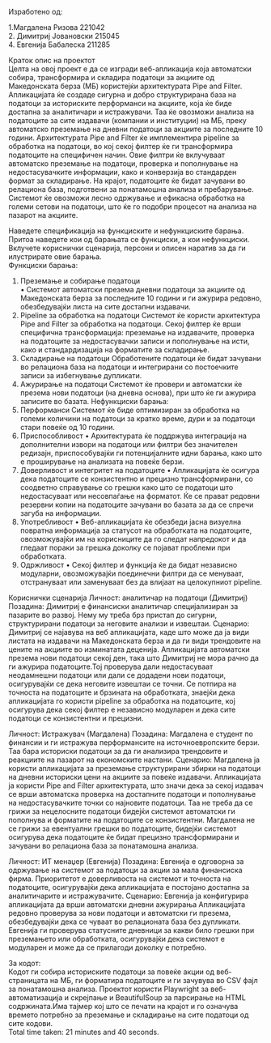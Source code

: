 Изработено од:

1.Магдалена Ризова 221042  
2. Димитриј Јовановски 215045  
4. Евгенија Бабалеска 211285  
   
Краток опис на проектот  
Целта на овој проект е да се изгради веб-апликација која автоматски собира, трансформира и складира податоци за акциите од Македонската берза (МБ) користејќи архитектурата Pipe and Filter. Апликацијата ќе создаде сигурна и добро структурирана база на податоци за историските перформанси на акциите, која ќе биде достапна за аналитичари и истражувачи. Таа ќе овозможи анализа на податоците за сите издавачи (компании и институции) на МБ, преку автоматско преземање на дневни податоци за акциите за последните 10 години.
Архитектурата Pipe and Filter ќе имплементира pipeline за обработка на податоци, во кој секој филтер ќе ги трансформира податоците на специфичен начин. Овие филтри ќе вклучуваат автоматско преземање на податоци, проверка и пополнување на недостасувачките информации, како и конверзија во стандарден формат за складирање. На крајот, податоците ќе бидат зачувани во релациона база, подготвени за понатамошна анализа и пребарување. Системот ќе овозможи лесно одржување и ефикасна обработка на големи сетови на податоци, што ќе го подобри процесот на анализа на пазарот на акциите.

Наведете спецификациjа на функциските и нефункциските барања. Притоа наведете кои од барањата се функциски, а кои нефункциски. Вклучете кориснички сценариjа, персони и описен наратив за да ги илустрирате овие барања.  
Функциски барања:  
1.	Преземање и собирање податоци  
•	Системот автоматски презема дневни податоци за акциите од Македонската берза за последните 10 години и ги ажурира редовно, обезбедувајќи листа на сите достапни издавачи.  
2.	Pipeline за обработка на податоци
Системот ќе користи архитектура Pipe and Filter за обработка на податоци. Секој филтер ќе врши специфична трансформација: преземање на издавачите, проверка на податоците за недостасувачки записи и пополнување на исти, како и стандардизација на форматите за складирање.  
3.	Складирање на податоци
Обработените податоци ќе бидат зачувани во релациона база на податоци и интегрирани со постоечките записи за избегнување дупликати.
4.	Ажурирање на податоци
Системот ќе провери и автоматски ќе презема нови податоци (на дневна основа), при што ќе ги ажурира записите во базата.
Нефункциски барања:
1.	Перформанси
Системот ќе биде оптимизиран за обработка на големи количини на податоци за кратко време, дури и за податоци стари повеќе од 10 години.
2.	Приспособливост
•	Архитектурата ќе поддржува интеграција на дополнителни извори на податоци или филтри без значителен редизајн, приспособувајќи ги потенцијалните идни барања, како што е проширување на анализата на повеќе берзи.
3.	Доверливост и интегритет на податоците
•	Апликацијата ќе осигура дека податоците се конзистентно и прецизно трансформирани, со соодветно справување со грешки како што се податоци што недостасуваат или несовпаѓање на форматот. Ќе се прават редовни резервни копии на податоците зачувани во базата за да се спречи загуба на информации.
4.	Употребливост
•	Веб-апликацијата ќе обезбеди јасна визуелна повратна информација за статусот на обработката на податоците, овозможувајќи им на корисниците да го следат напредокот и да гледаат пораки за грешка доколку се појават проблеми при обработката.
5.	Одржливост
•	Секој филтер и функција ќе да бидат независно модуларни, овозможувајќи поединечни филтри да се менуваат, отстрануваат или заменуваат без да влијаат на целокупниот pipeline.

Кориснички сценарија
Личност: аналитичар на податоци (Димитриј)
Позадина: Димитриј е финансиски аналитичар специјализиран за пазарите во развој. Нему му треба брз пристап до сигурни, структурирани податоци за неговите анализи и извештаи.
Сценарио: Димитриј се најавува на веб апликацијата, каде што може да ја види листата на издавачи на Македонската берза и да ги види трендовите на цените на акциите во изминатата деценија. Апликацијата автоматски презема нови податоци секој ден, така што Димитриј не мора рачно да ги ажурира податоците.Тој проверува дали недостасуваат неодамнешни податоци или дали се додадени нови податоци, осигурувајќи се дека неговите извештаи се точни. Се потпира на точноста на податоците и брзината на обработката, знаејќи дека апликацијата го користи pipeline за обработка на податоците, кој осигурува дека секој филтер е независно модуларен и дека сите податоци се конзистентни и прецизни.


Личност: Истражувач (Магдалена)
Позадина: Магдалена е студент по финансии и ги истражува перформансите на источноевропските берзи. Таа бара историски податоци за да ги анализира трендовите и реакциите на пазарот на економските настани.
Сценарио: Магдалена ја користи апликацијата за преземање структурирани збирки на податоци на дневни историски цени на акциите за повеќе издавачи. Апликацијата ја користи Pipe and Filter архитектурата, што значи дека за секој издавач се врши автоматска проверка на достапните податоци и пополнување на недостасувачките точки со најновите податоци. Таа не треба да се грижи за нецелосните податоци бидејќи системот автоматски ги пополнува и форматите на податоците се конзистентни. Магдалена не се грижи за евентуални грешки во податоците, бидејќи системот осигурува дека податоците ќе бидат прецизно трансформирани и зачувани во релациона база за понатамошна анализа.

Личност: ИТ менаџер (Евгенија)
Позадина: Евгенија е одговорна за одржување на системот за податоци за акции за мала финансиска фирма. Приоритетот е доверливоста на системот и точноста на податоците, осигурувајќи дека апликацијата е постојано достапна за аналитичарите и истражувачите.
Сценарио: Евгенија ја конфигурира апликацијата да врши автоматски дневни ажурирања Апликацијата редовно проверува за нови податоци и автоматски ги презема, обезбедувајќи дека се чуваат во релационата база без дупликати. Евгенија ги проверува статусните дневници за какви било грешки при преземањето или обработката, осигурувајќи дека системот е модуларен и може да се прилагоди доколку е потребно.

За кодот:  
Кодот ги собира историските податоци за повеќе акции од веб-страницата на МБ, ги форматира податоците и ги зачувува во CSV фајл за понатамошна анализа. Проектот користи Playwright за веб-автоматизација и скрејпање и BeautifulSoup за парсирање на HTML содржината.Има тајмер кој што се печати на крајот и го означува времето потребно за преземање и складирање на сите податоци од сите кодови.   
Total time taken: 21 minutes and 40 seconds.



